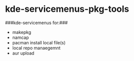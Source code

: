 kde-servicemenus-pkg-tools
=========================

###kde-servicemenus for:###

* makepkg
* namcap
* pacman install local file(s)
* local repo manaegemnt
* aur upload


